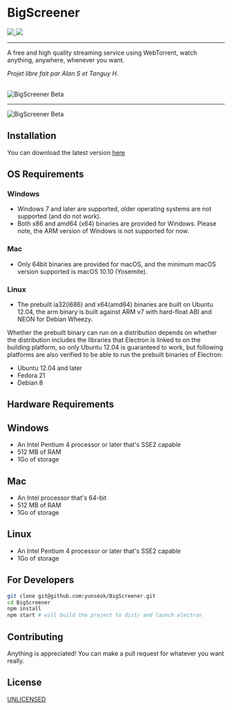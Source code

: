 # BigScreener

<a href="https://github.com/yunseok/BigScreener" target="_blank">
  <img src="https://img.shields.io/github/package-json/v/yunseok/BigScreener.svg">
</a>
<a href="https://github.com/yunseok/BigScreener" target="_blank">
  <img src="https://img.shields.io/github/license/yunseok/BigScreener.svg">
</a>
    
<hr>
        
A free and high quality streaming service using WebTorrent, watch anything, anywhere, whenever you want.

<i>Projet libre fait par Alan S et Tanguy H.</i>

<br>

<img src="https://i.imgur.com/EmKhsy0.jpg" alt="BigScreener Beta">  
<hr>
<img src="https://i.imgur.com/glPEjbu.jpg" alt="BigScreener Beta">

## Installation

You can download the latest version [here](https://github.com/yunseok/BigScreener/releases)

## OS Requirements

### Windows

- Windows 7 and later are supported, older operating systems are not supported (and do not work).
- Both x86 and amd64 (x64) binaries are provided for Windows. Please note, the ARM version of Windows is not supported for now.

### Mac

- Only 64bit binaries are provided for macOS, and the minimum macOS version supported is macOS 10.10 (Yosemite).

### Linux

- The prebuilt ia32(i686) and x64(amd64) binaries are built on Ubuntu 12.04, the arm binary is built against ARM v7 with hard-float ABI and NEON for Debian Wheezy.

Whether the prebuilt binary can run on a distribution depends on whether the distribution includes the libraries that Electron is linked to on the building platform, so only Ubuntu 12.04 is guaranteed to work, but following platforms are also verified to be able to run the prebuilt binaries of Electron:

- Ubuntu 12.04 and later
- Fedora 21
- Debian 8

## Hardware Requirements

## Windows

- An Intel Pentium 4 processor or later that's SSE2 capable
- 512 MB of RAM
- 1Go of storage 

## Mac

- An Intel processor that's 64-bit
- 512 MB of RAM
- 1Go of storage

## Linux

- An Intel Pentium 4 processor or later that's SSE2 capable
- 1Go of storage

## For Developers

```bash
git clone git@github.com:yunseok/BigScreener.git
cd BigScreener
npm install
npm start # will build the project to dist/ and launch electron
```

## Contributing

Anything is appreciated! You can make a pull request for whatever you want really. 

## License

[UNLICENSED](https://unlicense.org/)
